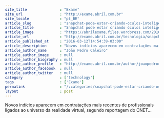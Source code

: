 ```yaml
---
site_title               : "Exame"
site_url                 : "http://exame.abril.com.br"
site_locale              : "pt_BR"
article_slug             : "snapchat-pode-estar-criando-oculos-inteligentes-diz-cnet"
article_title            : "Snapchat pode estar criando óculos inteligentes, diz CNET"
article_image            : "https://abrilexame.files.wordpress.com/2016/09/size_960_16_9_snapchat_logo.jpg?quality=70&strip=all&w=960"
article_url              : "http://exame.abril.com.br/tecnologia/snapchat-pode-estar-criando-oculos-inteligente-diz-cnet/"
article_published_at     : "2016-03-12T14:54:39-03:00"
article_description      : "Novos indícios aparecem em contratações mais recentes de profissionais ligados ao universo da realidade virtual, segundo reportagem do CNET..."
article_author_name      : "João Pedro Caleiro"
article_author_image     : null
article_author_biography : null
article_author_profile   : "http://exame.abril.com.br/author/joaopedrocaleiro/"
article_author_facebook  : null
article_author_twitter   : null
category                 : ['technology']
tags                     : ['Exame']
permalink                : "/:categories/snapchat-pode-estar-criando-oculos-inteligentes-diz-cnet/"
layout                   : post
---
```


Novos indícios aparecem em contratações mais recentes de profissionais ligados ao universo da realidade virtual, segundo reportagem do CNET...
